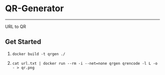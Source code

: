 # QR-Generator
----

URL to QR

## Get Started

1. `docker build -t qrgen ./`

1. `cat url.txt | docker run --rm -i --net=none qrgen qrencode -l L -o - > qr.png`

